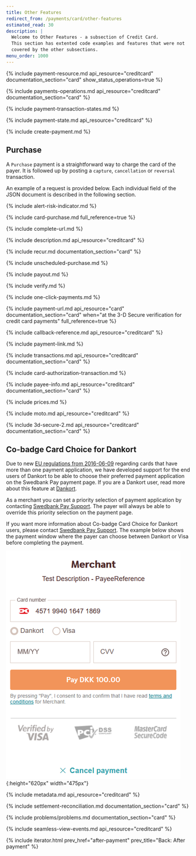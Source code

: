 ```yaml
---
title: Other Features
redirect_from: /payments/card/other-features
estimated_read: 30
description: |
  Welcome to Other Features - a subsection of Credit Card.
  This section has extented code examples and features that were not
  covered by the other subsections.
menu_order: 1000
---
```


{% include payment-resource.md api_resource="creditcard"
documentation_section="card" show_status_operations=true %}

{% include payments-operations.md api_resource="creditcard" documentation_section="card" %}

{% include payment-transaction-states.md %}

{% include payment-state.md api_resource="creditcard" %}

{% include create-payment.md %}

## Purchase

A `Purchase` payment is a straightforward way to charge the card of the payer.
It is followed up by posting a `capture`, `cancellation` or `reversal` transaction.

An example of a request is provided below. Each individual field of the JSON
document is described in the following section.

{% include alert-risk-indicator.md %}

{% include card-purchase.md full_reference=true %}

{% include complete-url.md %}

{% include description.md api_resource="creditcard" %}

{% include recur.md documentation_section="card" %}

{% include unscheduled-purchase.md %}

{% include payout.md %}

{% include verify.md %}

{% include one-click-payments.md %}

{% include payment-url.md api_resource="card" documentation_section="card"
when="at the 3-D Secure verification for credit card payments" full_reference=true %}

{% include callback-reference.md api_resource="creditcard" %}

{% include payment-link.md %}

{% include transactions.md api_resource="creditcard" documentation_section="card" %}

{% include card-authorization-transaction.md %}

{% include payee-info.md api_resource="creditcard" documentation_section="card" %}

{% include prices.md %}

{% include moto.md api_resource="creditcard" %}

{% include 3d-secure-2.md api_resource="creditcard" documentation_section="card" %}

## Co-badge Card Choice for Dankort

Due to new [EU regulations from 2016-06-09][eu-regulation] regarding cards that 
have more than one payment application, we have developed support for the end 
users of Dankort to be able to choose their preferred payment application on the
Swedbank Pay payment page. If you are a Dankort user, read more about this
feature at [Dankort][dankort-eu].

As a merchant you can set a priority selection of payment application by
contacting [Swedbank Pay Support][swedbankpay-support]. The payer will always
be able to override this priority selection on the payment page.

If you want more information about Co-badge Card Choice for Dankort users,
please contact [Swedbank Pay Support][swedbankpay-support]. The example below
shows the payment window where the payer can choose between Dankort or Visa
before completing the payment.

![Co-badge Dankort cards with option to choose between Dankort and Visa before paying][card-badge]{:height="620px" width="475px"}

{% include metadata.md api_resource="creditcard" %}

{% include settlement-reconciliation.md documentation_section="card" %}

{% include problems/problems.md documentation_section="card" %}

{% include seamless-view-events.md api_resource="creditcard" %}

{% include iterator.html prev_href="after-payment" prev_title="Back: After
payment"  %}

[purchase]: #purchase
[user-agent]: https://en.wikipedia.org/wiki/User_agent
[cancel]: /payment-instruments/card/after-payment#cancellations
[capture]: /payment-instruments/card/capture
[callback]: /payment-instruments/card/other-features#callback
[card-badge]: /assets/img/card-badge.png
[dankort-eu]: https://www.dankort.dk/Pages/Dankort-eller-Visa.aspx
[eu-regulation]: https://ec.europa.eu/commission/presscorner/detail/en/MEMO_16_2162
[mcc]: https://en.wikipedia.org/wiki/Merchant_category_code
[price-resource]: /payment-instruments/card/other-features#prices
[redirect]: /payment-instruments/card/redirect
[hosted-view]: /payment-instruments/card/seamless-view
[one-click-payments]: #one-click-payments
[payee-reference]: #payee-reference
[split-settlement]: #split-settlement
[settlement-and-reconciliation]: #settlement-and-reconciliation
[swedbankpay-support]: https://www.swedbankpay.se/support
[recurrence]: #recur
[verify]: #verify
[payout]: #payout
[card-payment]: /assets/img/payments/card-payment.png
